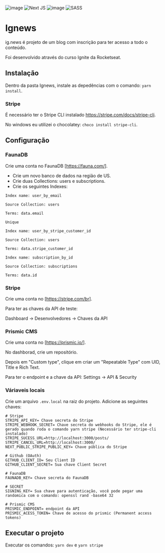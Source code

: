 ![image](https://img.shields.io/badge/React-20232A?style=for-the-badge&logo=react&logoColor=61DAFB) ![Next JS](https://img.shields.io/badge/Next-black?style=for-the-badge&logo=next.js&logoColor=white) ![image](https://img.shields.io/badge/TypeScript-007ACC?style=for-the-badge&logo=typescript&logoColor=white) ![SASS](https://img.shields.io/badge/SASS-hotpink.svg?style=for-the-badge&logo=SASS&logoColor=white)

# Ignews
ig.news é projeto de um blog com inscrição para ter acesso a todo o conteúdo. 

Foi desenvolvido através do curso Ignite da Rocketseat.

## Instalação
Dentro da pasta Ignews, instale as depedências com o comando: ``yarn install``.

### Stripe
É necessário ter o Stripe CLI instalado <https://stripe.com/docs/stripe-cli>.

No windows eu utilizei o chocolatey: ```choco install stripe-cli```.

## Configuração
### FaunaDB
Crie uma conta no FaunaDB [<https://fauna.com/>].
- Crie um novo banco de dados na região de US.
- Crie duas Collections: users e subscriptions.
- Crie os seguintes Indexes:
~~~
Index name: user_by_email

Source Collection: users

Terms: data.email

Unique
~~~
~~~
Index name: user_by_stripe_customer_id

Source Collection: users

Terms: data.stripe_customer_id
~~~    
~~~
Index name: subscription_by_id

Source Collection: subscriptions

Terms: data.id
~~~    

### Stripe
Crie uma conta no [<https://stripe.com/br>].

Para ter as chaves da API de teste:

Dashboard -> Desenvolvedores -> Chaves da API

### Prismic CMS
Crie uma conta no [<https://prismic.io/>].

No dashborad, crie um repositório.

Depois em "Custom type", clique em criar um "Repeatable Type" com UID, Title e Rich Text.


Para ter o endpoint e a chave da API: Settings -> API & Security


### Váriaveis locais
Crie um arquivo ``.env.local`` na raiz do projeto.
Adicione as seguintes chaves:

~~~
# Stripe
STRIPE_API_KEY= Chave secreta do Stripe
STRIPE_WEBHOOK_SECRET= Chave secreta do webhooks do Stripe, ele é gerado quando roda o comando yarn stripe (Necessário ter stripe-cli instalado)
STRIPE_SUCESS_URL=http://localhost:3000/posts/
STRIPE_CANCEL_URL=http://localhost:3000/
NEXT_PUBLIC_STRIPE_PUBLIC_KEY= Chave pública do Stripe

# Github (OAuth)
GITHUB_CLIENT_ID= Seu Client ID
GITHUB_CLIENT_SECRET= Sua chave Client Secret

# FaunaDB
FAUNADB_KEY= Chave secreta do FaunaDB

# SECRET
SIGNING_KEY= Sua chave para autenticação, você pode pegar uma randomica com o comando: openssl rand -base64 32

# Prismic CMS
PRISMIC_ENDPOINT= endpoint da API
PRISMIC_ACESS_TOKEN= Chave de acesso do prismic (Permanent access tokens)
~~~


## Executar o projeto
Executar os comandos: ```yarn dev``` e ```yarn stripe```

